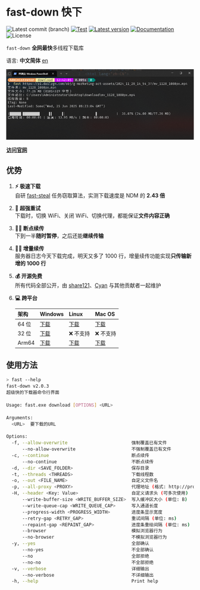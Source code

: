 # fast-down 快下

![Latest commit (branch)](https://img.shields.io/github/last-commit/fast-down/fast-down/main)
[![Test](https://github.com/fast-down/fast-down/workflows/Test/badge.svg)](https://github.com/fast-down/fast-down/actions)
[![Latest version](https://img.shields.io/crates/v/fast-down.svg)](https://crates.io/crates/fast-down)
[![Documentation](https://docs.rs/fast-down/badge.svg)](https://docs.rs/fast-down)
![License](https://img.shields.io/crates/l/fast-down.svg)

`fast-down` **全网最快**多线程下载库

语言: **中文简体** [en](./README.md)

![CLI 界面](/docs/cli_zhCN.png)

**[访问官网](https://fast.s121.top/)**

## 优势

1. **⚡️ 极速下载**  
   自研 [fast-steal](https://github.com/fast-down/fast-steal) 任务窃取算法，实测下载速度是 NDM 的 **2.43 倍**
2. **🔄 超强重试**  
   下载时，切换 WiFi、关闭 WiFi、切换代理，都能保证**文件内容正确**
3. **⛓️‍💥 断点续传**  
   下到一半**随时暂停**，之后还能**继续传输**
4. **⛓️‍💥 增量续传**  
   服务器日志今天下载完成，明天又多了 1000 行，增量续传功能实现**只传输新增的 1000 行**
5. **💰 开源免费**  
   所有代码全部公开，由 [share121](https://github.com/share121)、[Cyan](https://github.com/CyanChanges) 与其他贡献者一起维护
6. **💻 跨平台**

   | 架构  | Windows   | Linux     | Mac OS   |
   | ----- | -------- | --------- | -------- |
   | 64 位 | [下载][1] | [下载][2]  | [下载][3] |
   | 32 位 | [下载][4] | ❌ 不支持  | ❌ 不支持 |
   | Arm64 | [下载][5] | [下载][6]  | [下载][7] |

[1]: https://github.com/fast-down/fast-down/releases/latest/download/fast-down-windows-64bit.zip
[2]: https://github.com/fast-down/fast-down/releases/latest/download/fast-down-linux-64bit.zip
[3]: https://github.com/fast-down/fast-down/releases/latest/download/fast-down-macos-64bit.zip
[4]: https://github.com/fast-down/fast-down/releases/latest/download/fast-down-windows-32bit.zip
[5]: https://github.com/fast-downn/fast-down/releases/latest/download/fast-down-windows-arm64.zip
[6]: https://github.com/fast-down/fast-down/releases/latest/download/fast-down-linux-arm64.zip
[7]: https://github.com/fast-down/fast-down/releases/latest/download/fast-down-macos-arm64.zip

## 使用方法

```bash
> fast --help
fast-down v2.0.3
超级快的下载器命令行界面

Usage: fast.exe download [OPTIONS] <URL>

Arguments:
  <URL>  要下载的URL

Options:
  -f, --allow-overwrite                        强制覆盖已有文件
      --no-allow-overwrite                     不强制覆盖已有文件
  -c, --continue                               断点续传
      --no-continue                            不断点续传
  -d, --dir <SAVE_FOLDER>                      保存目录
  -t, --threads <THREADS>                      下载线程数
  -o, --out <FILE_NAME>                        自定义文件名
  -p, --all-proxy <PROXY>                      代理地址 (格式: http://proxy:port 或 socks5://proxy:port)
  -H, --header <Key: Value>                    自定义请求头 (可多次使用)
      --write-buffer-size <WRITE_BUFFER_SIZE>  写入缓冲区大小 (单位: B)
      --write-queue-cap <WRITE_QUEUE_CAP>      写入通道长度
      --progress-width <PROGRESS_WIDTH>        进度条显示宽度
      --retry-gap <RETRY_GAP>                  重试间隔 (单位: ms)
      --repaint-gap <REPAINT_GAP>              进度条重绘间隔 (单位: ms)
      --browser                                模拟浏览器行为
      --no-browser                             不模拟浏览器行为
  -y, --yes                                    全部确认
      --no-yes                                 不全部确认
      --no                                     全部拒绝
      --no-no                                  不全部拒绝
  -v, --verbose                                详细输出
      --no-verbose                             不详细输出
  -h, --help                                   Print help
```
